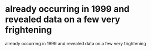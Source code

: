 # already occurring in 1999 and revealed data on a few very frightening

already occurring in 1999 and revealed data on a few very frightening